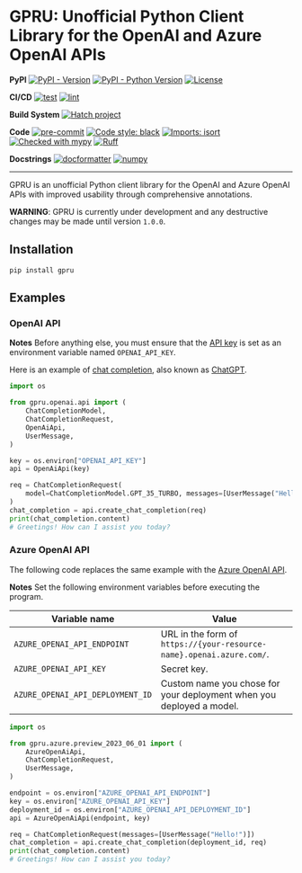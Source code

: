 # GPRU: Unofficial Python Client Library for the OpenAI and Azure OpenAI APIs

**PyPI**
[![PyPI - Version](https://img.shields.io/pypi/v/gpru.svg)](https://pypi.org/project/gpru)
[![PyPI - Python Version](https://img.shields.io/pypi/pyversions/gpru.svg)](https://pypi.org/project/gpru)
[![License](https://img.shields.io/pypi/l/gpru.svg)](https://github.com/sincekmori/gpru/blob/main/LICENSE)

**CI/CD**
[![test](https://github.com/sincekmori/gpru/actions/workflows/test.yml/badge.svg)](https://github.com/sincekmori/gpru/actions/workflows/test.yml)
[![lint](https://github.com/sincekmori/gpru/actions/workflows/lint.yml/badge.svg)](https://github.com/sincekmori/gpru/actions/workflows/lint.yml)

**Build System**
[![Hatch project](https://img.shields.io/badge/%F0%9F%A5%9A-Hatch-4051b5.svg)](https://github.com/pypa/hatch)

**Code**
[![pre-commit](https://img.shields.io/badge/pre--commit-enabled-brightgreen?logo=pre-commit)](https://github.com/pre-commit/pre-commit)
[![Code style: black](https://img.shields.io/badge/code%20style-black-000000.svg)](https://github.com/psf/black)
[![Imports: isort](https://img.shields.io/badge/%20imports-isort-%231674b1?style=flat&labelColor=ef8336)](https://pycqa.github.io/isort/)
[![Checked with mypy](https://www.mypy-lang.org/static/mypy_badge.svg)](https://mypy-lang.org/)
[![Ruff](https://img.shields.io/endpoint?url=https://raw.githubusercontent.com/charliermarsh/ruff/main/assets/badge/v1.json)](https://github.com/charliermarsh/ruff)

**Docstrings**
[![docformatter](https://img.shields.io/badge/%20formatter-docformatter-fedcba.svg)](https://github.com/PyCQA/docformatter)
[![numpy](https://img.shields.io/badge/%20style-numpy-459db9.svg)](https://numpydoc.readthedocs.io/en/latest/format.html)

---

GPRU is an unofficial Python client library for the OpenAI and Azure OpenAI APIs with improved usability through comprehensive annotations.

**WARNING**: GPRU is currently under development and any destructive changes may be made until version `1.0.0`.

## Installation

```console
pip install gpru
```

## Examples

### OpenAI API

**Notes** Before anything else, you must ensure that the [API key](https://platform.openai.com/account/api-keys) is set as an environment variable named `OPENAI_API_KEY`.

Here is an example of [chat completion](https://platform.openai.com/docs/api-reference/chat/create), also known as [ChatGPT](https://chat.openai.com/).

```python
import os

from gpru.openai.api import (
    ChatCompletionModel,
    ChatCompletionRequest,
    OpenAiApi,
    UserMessage,
)

key = os.environ["OPENAI_API_KEY"]
api = OpenAiApi(key)

req = ChatCompletionRequest(
    model=ChatCompletionModel.GPT_35_TURBO, messages=[UserMessage("Hello!")]
)
chat_completion = api.create_chat_completion(req)
print(chat_completion.content)
# Greetings! How can I assist you today?
```

### Azure OpenAI API

The following code replaces the same example with the [Azure OpenAI API](https://learn.microsoft.com/en-us/azure/cognitive-services/openai/).

**Notes** Set the following environment variables before executing the program.

| Variable name                    | Value                                                                |
| -------------------------------- | -------------------------------------------------------------------- |
| `AZURE_OPENAI_API_ENDPOINT`      | URL in the form of `https://{your-resource-name}.openai.azure.com/`. |
| `AZURE_OPENAI_API_KEY`           | Secret key.                                                          |
| `AZURE_OPENAI_API_DEPLOYMENT_ID` | Custom name you chose for your deployment when you deployed a model. |

```python
import os

from gpru.azure.preview_2023_06_01 import (
    AzureOpenAiApi,
    ChatCompletionRequest,
    UserMessage,
)

endpoint = os.environ["AZURE_OPENAI_API_ENDPOINT"]
key = os.environ["AZURE_OPENAI_API_KEY"]
deployment_id = os.environ["AZURE_OPENAI_API_DEPLOYMENT_ID"]
api = AzureOpenAiApi(endpoint, key)

req = ChatCompletionRequest(messages=[UserMessage("Hello!")])
chat_completion = api.create_chat_completion(deployment_id, req)
print(chat_completion.content)
# Greetings! How can I assist you today?
```
